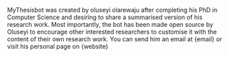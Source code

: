 MyThesisbot was created by oluseyi olarewaju after completing his PhD in Computer Science and desiring to share a summarised version of his research work. Most importantly, the bot has been made open source by Oluseyi to encourage other interested researchers to customise it with the content of their own research work. You can send him an email at <span>{email}</span> or visit his personal page on <span>{website}</span> </p>
